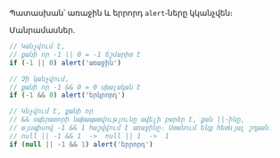 Պատասխան՝ առաջին և երրորդ `alert`֊ները կկանչվեն։

Մանրամասներ․

```js run
// Կանչվում է,
// քանի որ -1 || 0 = -1 ճշմարիտ է
if (-1 || 0) alert('առաջին')

// Չի կանչվում,
// քանի որ -1 && 0 = 0 սխալական է
if (-1 && 0) alert('երկրորդ')

// Կնչվում է, քանի որ
// && օպերատորի նախապատվությունը ավելի բարձր է, քան ||֊ինը,
// այսպիսով -1 && 1 հաշվվում է առաջինը։ Ստանում ենք հետևյալ շղթան․
// null || -1 && 1  ->  null || 1  ->  1
if (null || -1 && 1) alert('երրորդ')
```

